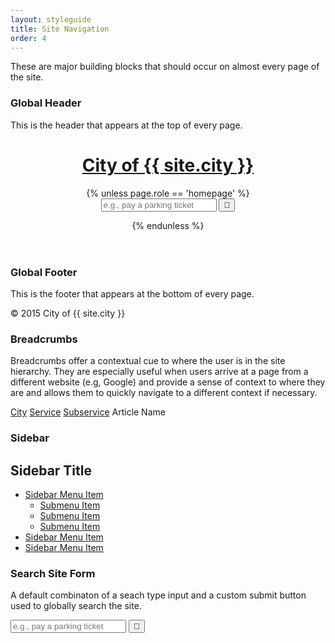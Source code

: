 ```yaml
---
layout: styleguide
title: Site Navigation
order: 4
---
```


<p class="lead-in">These are major building blocks that should occur on almost every page of the site.</p>

### Global Header

This is the header that appears at the top of every page.

<div class="preview">
	<header class="global-header">
		<div class="grid-box">
			<div class="grid-item width-one-half">
				<h1><a href="/">City of {{ site.city }}</a></h1>
			</div>
			<div class="grid-item width-one-half">
				{% unless page.role == 'homepage' %}
				<form class="site-search">
				    <input type="search" placeholder="e.g., pay a parking ticket">
				    <input type="submit" value="&#xf002">
				</form>
				{% endunless %}
			</div>
		</div>
	</header>	
</div>



### Global Footer

This is the footer that appears at the bottom of every page.

<div class="preview">
	<footer class="global-footer">
		&copy; 2015 City of {{ site.city }}
	</footer>

</div>

### Breadcrumbs

Breadcrumbs offer a contextual cue to where the user is in the site hierarchy. They are especially useful when users arrive at a page from a different website (e.g, Google) and provide a sense of context to where they are and allows them to quickly navigate to a different context if necessary.

<div class="preview">
	<nav class="nav-breadcrumbs">
	    <span class="nav-breadcrumbs-item"><a href="#">City</a></span>
	    <span class="nav-breadcrumbs-item"><a href="#">Service</a></span>
	    <span class="nav-breadcrumbs-item"><a href="#">Subservice</a></span>
	    <span class="nav-breadcrumbs-item">Article Name</span>
	 </nav>
</div>

### Sidebar

<div class="preview">
	<div class="sidebar">
		<h2>Sidebar Title</h2>
	    <ul class="sidebar-menu">
	    	<li class="is-selected">
	    		<a href="#">Sidebar Menu Item</a>
	    		<ul class="sidebar-menu-sublist">
	    			<li><a href="#">Submenu Item</a></li>
	    			<li><a href="#">Submenu Item</a></li>
	    			<li><a href="#">Submenu Item</a></li>
	    		</ul>
	    	</li>
	    	<li><a href="#">Sidebar Menu Item</a></li>
	    	<li><a href="#">Sidebar Menu Item</a></li>
	    </ul>
	 </div>
</div>

### Search Site Form

A default combinaton of a seach type input and a custom submit button used to globally search the site.

<div class="preview">
	<form class="site-search">
	    <input type="search" placeholder="e.g., pay a parking ticket">
	    <input type="submit" value="&#xf002">
	</form>
</div>